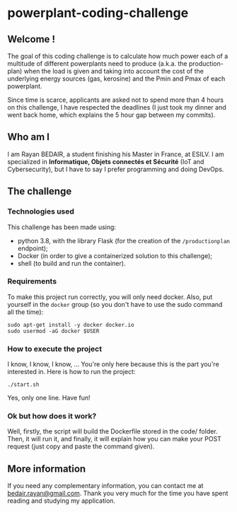 # powerplant-coding-challenge

## Welcome !

The goal of this coding challenge is to calculate how much power each of a multitude of different powerplants need to produce (a.k.a. the production-plan) when the load is given and taking into account the cost of the underlying energy sources (gas, kerosine) and the Pmin and Pmax of each powerplant.  

Since time is scarce, applicants are asked not to spend more than 4 hours on this challenge, I have respected the deadlines (I just took my dinner and went back home, which explains the 5 hour gap between my commits).

## Who am I

I am Rayan BEDAIR, a student finishing his Master in France, at ESILV. I am specialized in **Informatique, Objets connectés et Sécurité** (IoT and Cybersecurity), but I have to say I prefer programming and doing DevOps.

## The challenge

### Technologies used

This challenge has been made using:
- python 3.8, with the library Flask (for the creation of the `/productionplan` endpoint);
- Docker (in order to give a containerized solution to this challenge);
- shell (to build and run the container).

### Requirements

To make this project run correctly, you will only need docker. Also, put yourself in the `docker` group (so you don't have to use the sudo command all the time):
```shell
sudo apt-get install -y docker docker.io
sudo usermod -aG docker $USER
```

### How to execute the project

I know, I know, I know, ... You're only here because this is the part you're interested in. Here is how to run the project:
```shell
./start.sh
```

Yes, only one line. Have fun!

### Ok but how does it work?

Well, firstly, the script will build the Dockerfile stored in the code/ folder. Then, it will run it, and finally, it will explain how you can make your POST request (just copy and paste the command given).

## More information

If you need any complementary information, you can contact me at bedair.rayan@gmail.com.
Thank you very much for the time you have spent reading and studying my application.